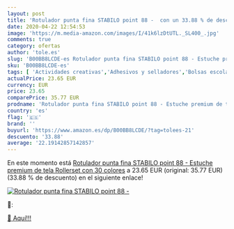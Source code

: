 ```yaml
---
layout: post
title: 'Rotulador punta fina STABILO point 88 -  con un 33.88 % de descuento'
date: 2020-04-22 12:54:53
image: 'https://m.media-amazon.com/images/I/41k6lzDtUTL._SL400_.jpg'
comments: true
category: ofertas
author: 'tole.es'
slug: 'B00BB8LCDE-es Rotulador punta fina STABILO point 88 - Estuche premium de...'
sku: 'B00BB8LCDE-es'
tags: [ 'Actividades creativas','Adhesivos y selladores','Bolsas escolares','Bolígrafos de bola','Bolígrafos y recambios','Bolígrafos, lápices y útiles de escritura','Bricolaje y herramientas','Cuchillos de cocina','Equipaje','Ferretería','Hogar y cocina','Juegos de cuchillos de cocina','Juguetes','Juguetes y juegos','Lápices de colores para niños','Material de escritura y dibujo para niños','Mochilas, estuches y sets escolares','Oficina y papelería','Pegamentos instantáneos','Utensilios de cocina','rotulador','stabilo', ]
actualPrice: 23.65 EUR
currency: EUR
price: 23.65
comparePrice: 35.77 EUR
prodname: 'Rotulador punta fina STABILO point 88 - Estuche premium de tela Rollerset con 30 colores'
country: 'es'
flag: '🇪🇸'
brand: ''
buyurl: 'https://www.amazon.es/dp/B00BB8LCDE/?tag=tolees-21'
descuento: '33.88'
average: '22.19142857142857'
---
```


En este momento está [Rotulador punta fina STABILO point 88 - Estuche premium de tela Rollerset con 30 colores](https://www.amazon.es/dp/B00BB8LCDE/?tag=tolees-21) a 23.65 EUR (original: 35.77 EUR) (33.88 %  de descuento) en el siguiente enlace!

[![Rotulador punta fina STABILO point 88 - ](https://m.media-amazon.com/images/I/41k6lzDtUTL._SL400_.jpg)](https://www.amazon.es/dp/B00BB8LCDE/?tag=tolees-21)

🔎:


[🛒 Aquí!!!](https://www.amazon.es/dp/B00BB8LCDE/?tag=tolees-21)
